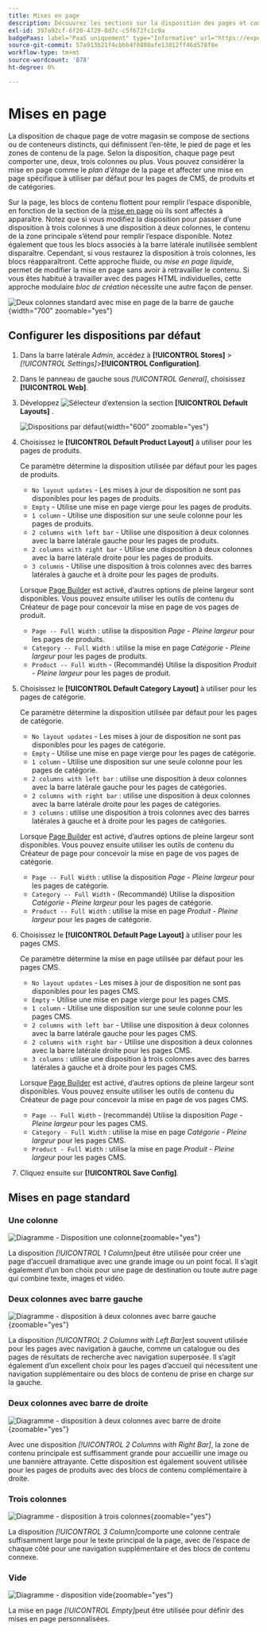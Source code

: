 ```yaml
---
title: Mises en page
description: Découvrez les sections sur la disposition des pages et comment configurer les dispositions par défaut.
exl-id: 397a92cf-6f20-4729-8d7c-c5f672fc1c9a
badgePaas: label="PaaS uniquement" type="Informative" url="https://experienceleague.adobe.com/fr/docs/commerce/user-guides/product-solutions" tooltip="S’applique uniquement aux projets Adobe Commerce on Cloud (infrastructure PaaS gérée par Adobe) et aux projets On-premise."
source-git-commit: 57a913b21f4cbbb4f0800afe13012ff46d578f8e
workflow-type: tm+mt
source-wordcount: '878'
ht-degree: 0%

---
```


# Mises en page

La disposition de chaque page de votre magasin se compose de sections ou de conteneurs distincts, qui définissent l’en-tête, le pied de page et les zones de contenu de la page. Selon la disposition, chaque page peut comporter une, deux, trois colonnes ou plus. Vous pouvez considérer la mise en page comme le _plan d’étage_ de la page et affecter une mise en page spécifique à utiliser par défaut pour les pages de CMS, de produits et de catégories.

Sur la page, les blocs de contenu flottent pour remplir l’espace disponible, en fonction de la section de la [mise en page](layout-updates.md) où ils sont affectés à apparaître. Notez que si vous modifiez la disposition pour passer d’une disposition à trois colonnes à une disposition à deux colonnes, le contenu de la zone principale s’étend pour remplir l’espace disponible. Notez également que tous les blocs associés à la barre latérale inutilisée semblent disparaître. Cependant, si vous restaurez la disposition à trois colonnes, les blocs réapparaîtront. Cette approche fluide, ou _mise en page liquide_, permet de modifier la mise en page sans avoir à retravailler le contenu. Si vous êtes habitué à travailler avec des pages HTML individuelles, cette approche modulaire _bloc de création_ nécessite une autre façon de penser.

![Deux colonnes standard avec mise en page de la barre de gauche](./assets/storefront-2-column-ee.png){width="700" zoomable="yes"}

## Configurer les dispositions par défaut

1. Dans la barre latérale _Admin_, accédez à **[!UICONTROL Stores]** > _[!UICONTROL Settings]_>**[!UICONTROL Configuration]**.

1. Dans le panneau de gauche sous _[!UICONTROL General]_, choisissez **[!UICONTROL Web]**.

1. Développez ![Sélecteur d’extension](../assets/icon-display-expand.png) la section **[!UICONTROL Default Layouts]** .

   ![Dispositions par défaut](./assets/web-default-layouts.png){width="600" zoomable="yes"}

1. Choisissez le **[!UICONTROL Default Product Layout]** à utiliser pour les pages de produits.

   Ce paramètre détermine la disposition utilisée par défaut pour les pages de produits.

   - `No layout updates` - Les mises à jour de disposition ne sont pas disponibles pour les pages de produits.
   - `Empty` - Utilise une mise en page vierge pour les pages de produits.
   - `1 column` - Utilise une disposition sur une seule colonne pour les pages de produits.
   - `2 columns with left bar` - Utilise une disposition à deux colonnes avec la barre latérale gauche pour les pages de produits.
   - `2 columns with right bar` - Utilise une disposition à deux colonnes avec la barre latérale droite pour les pages de produits.
   - `3 columns` - Utilise une disposition à trois colonnes avec des barres latérales à gauche et à droite pour les pages de produits.

   Lorsque [Page Builder](../page-builder/introduction.md) est activé, d’autres options de pleine largeur sont disponibles. Vous pouvez ensuite utiliser les outils de contenu du Créateur de page pour concevoir la mise en page de vos pages de produit.

   - `Page -- Full Width` : utilise la disposition _Page - Pleine largeur_ pour les pages de produits.
   - `Category -- Full Width` : utilise la mise en page _Catégorie - Pleine largeur_ pour les pages de produits.
   - `Product -- Full Width` - (Recommandé) Utilise la disposition _Produit - Pleine largeur_ pour les pages de produit.

1. Choisissez le **[!UICONTROL Default Category Layout]** à utiliser pour les pages de catégorie.

   Ce paramètre détermine la disposition utilisée par défaut pour les pages de catégorie.

   - `No layout updates` - Les mises à jour de disposition ne sont pas disponibles pour les pages de catégorie.
   - `Empty` - Utilise une mise en page vierge pour les pages de catégorie.
   - `1 column` - Utilise une disposition sur une seule colonne pour les pages de catégorie.
   - `2 columns with left bar` : utilise une disposition à deux colonnes avec la barre latérale gauche pour les pages de catégories.
   - `2 columns with right bar` : utilise une disposition à deux colonnes avec la barre latérale droite pour les pages de catégories.
   - `3 columns` : utilise une disposition à trois colonnes avec des barres latérales à gauche et à droite pour les pages de catégories.

   Lorsque [Page Builder](../page-builder/introduction.md) est activé, d’autres options de pleine largeur sont disponibles. Vous pouvez ensuite utiliser les outils de contenu du Créateur de page pour concevoir la mise en page de vos pages de catégorie.

   - `Page -- Full Width` : utilise la disposition _Page - Pleine largeur_ pour les pages de catégorie.
   - `Category -- Full Width` - (Recommandé) Utilise la disposition _Catégorie - Pleine largeur_ pour les pages de catégorie.
   - `Product -- Full Width` : utilise la mise en page _Produit - Pleine largeur_ pour les pages de catégorie.

1. Choisissez le **[!UICONTROL Default Page Layout]** à utiliser pour les pages CMS.

   Ce paramètre détermine la mise en page utilisée par défaut pour les pages CMS.

   - `No layout updates` - Les mises à jour de disposition ne sont pas disponibles pour les pages CMS.
   - `Empty` - Utilise une mise en page vierge pour les pages CMS.
   - `1 column` - Utilise une disposition sur une seule colonne pour les pages CMS.
   - `2 columns with left bar` - Utilise une disposition à deux colonnes avec la barre latérale gauche pour les pages CMS.
   - `2 columns with right bar` - Utilise une disposition à deux colonnes avec la barre latérale droite pour les pages CMS.
   - `3 columns` : utilise une disposition à trois colonnes avec des barres latérales à gauche et à droite pour les pages CMS.

   Lorsque [Page Builder](../page-builder/introduction.md) est activé, d’autres options de pleine largeur sont disponibles. Vous pouvez ensuite utiliser les outils de contenu du Créateur de page pour concevoir la mise en page de vos pages CMS.

   - `Page -- Full Width` - (recommandé) Utilise la disposition _Page - Pleine largeur_ pour les pages CMS.
   - `Category - Full Width` : utilise la mise en page _Catégorie - Pleine largeur_ pour les pages CMS.
   - `Product - Full Width` : utilise la mise en page _Produit - Pleine largeur_ pour les pages CMS.

1. Cliquez ensuite sur **[!UICONTROL Save Config]**.

## Mises en page standard

### Une colonne

![Diagramme - Disposition une colonne](./assets/layout-1-col-th.png){zoomable="yes"}

La disposition _[!UICONTROL 1 Column]_&#x200B;peut être utilisée pour créer une page d’accueil dramatique avec une grande image ou un point focal. Il s’agit également d’un bon choix pour une page de destination ou toute autre page qui combine texte, images et vidéo.

### Deux colonnes avec barre gauche

![Diagramme - disposition à deux colonnes avec barre gauche](./assets/layout-2-col-lft-bar-th.png){zoomable="yes"}

La disposition _[!UICONTROL 2 Columns with Left Bar]_&#x200B;est souvent utilisée pour les pages avec navigation à gauche, comme un catalogue ou des pages de résultats de recherche avec navigation superposée. Il s’agit également d’un excellent choix pour les pages d’accueil qui nécessitent une navigation supplémentaire ou des blocs de contenu de prise en charge sur la gauche.

### Deux colonnes avec barre de droite

![Diagramme - disposition à deux colonnes avec barre de droite](./assets/layout-2-col-rt-bar-th.png){zoomable="yes"}

Avec une disposition _[!UICONTROL 2 Columns with Right Bar]_, la zone de contenu principale est suffisamment grande pour accueillir une image ou une bannière attrayante. Cette disposition est également souvent utilisée pour les pages de produits avec des blocs de contenu complémentaire à droite.

### Trois colonnes

![Diagramme - disposition à trois colonnes](./assets/layout-3-col-th.png){zoomable="yes"}

La disposition _[!UICONTROL 3 Column]_&#x200B;comporte une colonne centrale suffisamment large pour le texte principal de la page, avec de l’espace de chaque côté pour une navigation supplémentaire et des blocs de contenu connexe.

### Vide

![Diagramme - disposition vide](./assets/layout-blank-th.png){zoomable="yes"}

La mise en page _[!UICONTROL Empty]_&#x200B;peut être utilisée pour définir des mises en page personnalisées.
